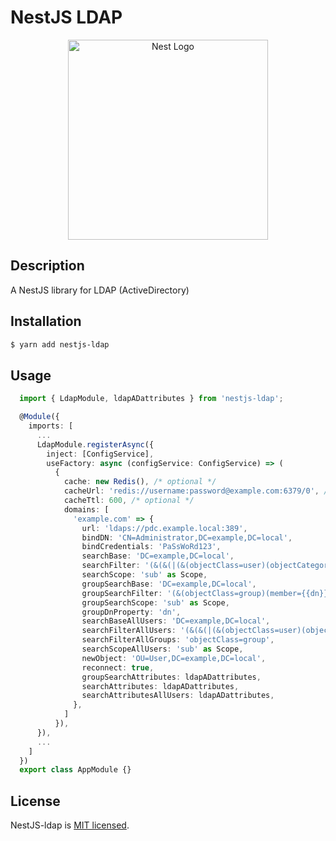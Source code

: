 # NestJS LDAP

<p align="center">
  <a href="http://nestjs.com/" target="blank"><img src="https://nestjs.com/img/logo_text.svg" width="320" alt="Nest Logo" /></a>
</p>

## Description

A NestJS library for LDAP (ActiveDirectory)

## Installation

```bash
$ yarn add nestjs-ldap
```

## Usage

```typescript
  import { LdapModule, ldapADattributes } from 'nestjs-ldap';

  @Module({
    imports: [
      ...
      LdapModule.registerAsync({
        inject: [ConfigService],
        useFactory: async (configService: ConfigService) => (
          {
            cache: new Redis(), /* optional */
            cacheUrl: 'redis://username:password@example.com:6379/0', /* optional */
            cacheTtl: 600, /* optional */
            domains: [
              'example.com' => {
                url: 'ldaps://pdc.example.local:389',
                bindDN: 'CN=Administrator,DC=example,DC=local',
                bindCredentials: 'PaSsWoRd123',
                searchBase: 'DC=example,DC=local',
                searchFilter: '(&(&(|(&(objectClass=user)(objectCategory=person))(&(objectClass=contact)(objectCategory=person)))))',
                searchScope: 'sub' as Scope,
                groupSearchBase: 'DC=example,DC=local',
                groupSearchFilter: '(&(objectClass=group)(member={{dn}}))',
                groupSearchScope: 'sub' as Scope,
                groupDnProperty: 'dn',
                searchBaseAllUsers: 'DC=example,DC=local',
                searchFilterAllUsers: '(&(&(|(&(objectClass=user)(objectCategory=person))(&(objectClass=contact)(objectCategory=person)))))',
                searchFilterAllGroups: 'objectClass=group',
                searchScopeAllUsers: 'sub' as Scope,
                newObject: 'OU=User,DC=example,DC=local',
                reconnect: true,
                groupSearchAttributes: ldapADattributes,
                searchAttributes: ldapADattributes,
                searchAttributesAllUsers: ldapADattributes,
              },
            ]
          }),
      }),
      ...
    ]
  })
  export class AppModule {}
```

## License

NestJS-ldap is [MIT licensed](LICENSE).
